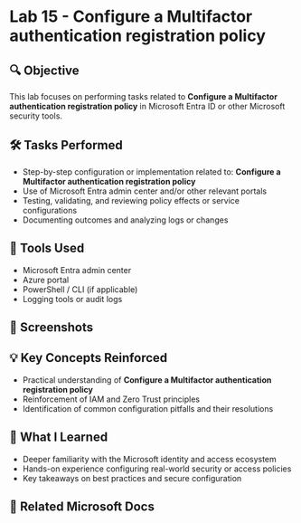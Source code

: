 # Lab 15 - Configure a Multifactor authentication registration policy

## 🔍 Objective
This lab focuses on performing tasks related to **Configure a Multifactor authentication registration policy** in Microsoft Entra ID or other Microsoft security tools.

## 🛠️ Tasks Performed
- Step-by-step configuration or implementation related to: **Configure a Multifactor authentication registration policy**
- Use of Microsoft Entra admin center and/or other relevant portals
- Testing, validating, and reviewing policy effects or service configurations
- Documenting outcomes and analyzing logs or changes

## 🧪 Tools Used
- Microsoft Entra admin center
- Azure portal
- PowerShell / CLI (if applicable)
- Logging tools or audit logs

## 📸 Screenshots
## 💡 Key Concepts Reinforced
- Practical understanding of **Configure a Multifactor authentication registration policy**
- Reinforcement of IAM and Zero Trust principles
- Identification of common configuration pitfalls and their resolutions

## 🧠 What I Learned
- Deeper familiarity with the Microsoft identity and access ecosystem
- Hands-on experience configuring real-world security or access policies
- Key takeaways on best practices and secure configuration

## 🔗 Related Microsoft Docs
